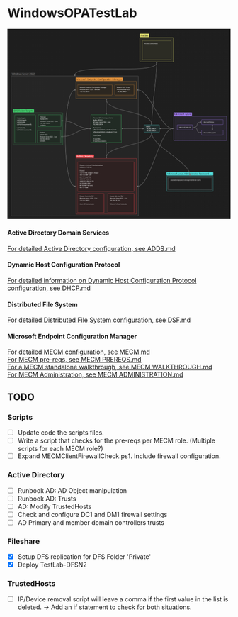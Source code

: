 # WindowsOPATestLab

![Testlab HLD](Docs/HLD.png)

#### Active Directory Domain Services
[For detailed Active Directory configuration, see ADDS.md](Docs/ADDS/ADDS.md)  

#### Dynamic Host Configuration Protocol
[For detailed information on Dynamic Host Configuration Protocol configuration, see DHCP.md](Docs/DHCP/DHCP.md)

#### Distributed File System
[For detailed Distributed File System configuration, see DSF.md](Docs/DFS/DFS.md)  

#### Microsoft Endpoint Configuration Manager
[For detailed MECM configuration, see MECM.md](Docs/MECM/MECM.md)  
[For MECM pre-reqs, see MECM PREREQS.md](Docs/MECM/MECM%20PREREQS.md)  
[For a MECM standalone walkthrough, see MECM WALKTHROUGH.md](Docs/MECM/MECM%20WALKTHROUGH.md)  
[For MECM Administration, see MECM ADMINISTRATION.md](Docs/MECM/MECM%20ADMINISTRATION.md)  


## TODO
### Scripts
- [ ] Update code the scripts files.
- [ ] Write a script that checks for the pre-reqs per MECM role. (Multiple scripts for each MECM role?)
- [ ] Expand MECMClientFirewallCheck.ps1. Include firewall configuration.

### Active Directory
- [ ] Runbook AD: AD Object manipulation
- [ ] Runbook AD: Trusts
- [ ] AD: Modify TrustedHosts
- [ ] Check and configure DC1 and DM1 firewall settings
- [ ] AD Primary and member domain controllers trusts

### Fileshare
- [x] Setup DFS replication for DFS Folder 'Private'
- [x] Deploy TestLab-DFSN2

### TrustedHosts
- [ ] IP/Device removal script will leave a comma if the first value in the list is deleted. -> Add an if statement to check for both situations.

